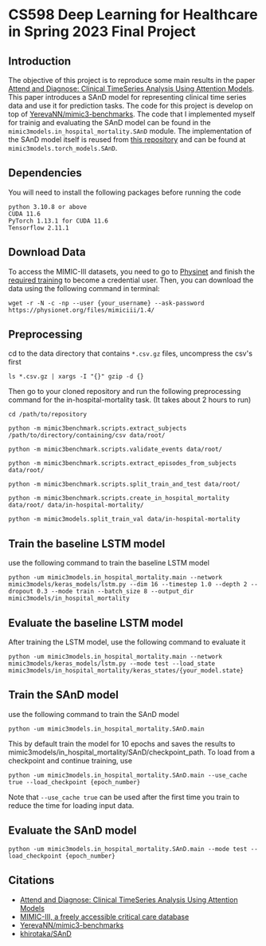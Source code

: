 # CS598 Deep Learning for Healthcare in Spring 2023 Final Project
## Introduction
The objective of this project is to reproduce some main results in the paper [Attend and Diagnose: Clinical TimeSeries Analysis Using Attention Models](https://arxiv.org/abs/1711.03905). This paper introduces a SAnD model for representing clinical time series data and use it for prediction tasks. The code for this project is develop on top of [YerevaNN/mimic3-benchmarks](https://github.com/YerevaNN/mimic3-benchmarks). The code that I implemented myself for trainig and evaluating the SAnD model can be found in the `mimic3models.in_hospital_mortality.SAnD` module. The implementation of the SAnD model itself is reused from [this repository](https://github.com/khirotaka/SAnD) and can be found at `mimic3models.torch_models.SAnD`.

## Dependencies
You will need to install the following packages before running the code
```
python 3.10.8 or above
CUDA 11.6
PyTorch 1.13.1 for CUDA 11.6
Tensorflow 2.11.1
```

## Download Data

To access the MIMIC-III datasets, you need to go to [Physinet](https://physionet.org/content/mimiciii/1.4/) and finish the [required training](https://physionet.org/about/citi-course/) to become a credential user. Then, you can download the data using the following command in terminal:
```
wget -r -N -c -np --user {your_username} --ask-password https://physionet.org/files/mimiciii/1.4/
```

## Preprocessing
cd to the data directory that contains `*.csv.gz` files, uncompress the csv's first
```
ls *.csv.gz | xargs -I "{}" gzip -d {}
```
Then go to your cloned repository and run the following preprocessing command for the in-hospital-mortality task. (It takes about 2 hours to run)
```
cd /path/to/repository

python -m mimic3benchmark.scripts.extract_subjects /path/to/directory/containing/csv data/root/

python -m mimic3benchmark.scripts.validate_events data/root/

python -m mimic3benchmark.scripts.extract_episodes_from_subjects data/root/

python -m mimic3benchmark.scripts.split_train_and_test data/root/

python -m mimic3benchmark.scripts.create_in_hospital_mortality data/root/ data/in-hospital-mortality/

python -m mimic3models.split_train_val data/in-hospital-mortality
```
## Train the baseline LSTM model
use the following command to train the baseline LSTM model
```
python -um mimic3models.in_hospital_mortality.main --network mimic3models/keras_models/lstm.py --dim 16 --timestep 1.0 --depth 2 --dropout 0.3 --mode train --batch_size 8 --output_dir mimic3models/in_hospital_mortality
```

## Evaluate the baseline LSTM model
After training the LSTM model, use the following command to evaluate it
```
python -um mimic3models.in_hospital_mortality.main --network mimic3models/keras_models/lstm.py --mode test --load_state  mimic3models/in_hospital_mortality/keras_states/{your_model.state}
```

## Train the SAnD model
use the following command to train the SAnD model
```
python -um mimic3models.in_hospital_mortality.SAnD.main
```
This by default train the model for 10 epochs and saves the results to mimic3models/in_hospital_mortality/SAnD/checkpoint_path.
To load from a checkpoint and continue training, use
```
python -um mimic3models.in_hospital_mortality.SAnD.main --use_cache true --load_checkpoint {epoch_number}
```
Note that `--use_cache true` can be used after the first time you train to reduce the time for loading input data. 

## Evaluate the SAnD model
```
python -um mimic3models.in_hospital_mortality.SAnD.main --mode test --load_checkpoint {epoch_number}
```

## Citations
- [Attend and Diagnose: Clinical TimeSeries Analysis Using Attention Models](https://arxiv.org/abs/1711.03905)
- [MIMIC-III, a freely accessible critical care database](https://www.nature.com/articles/sdata201635)
- [YerevaNN/mimic3-benchmarks](https://github.com/YerevaNN/mimic3-benchmarks)
- [khirotaka/SAnD](https://github.com/khirotaka/SAnD)


